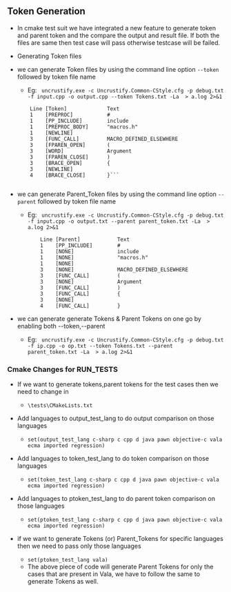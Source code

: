 ## Token Generation
- In cmake test suit we have integrated a new feature to generate token and parent token and the compare the output and result file. If both the files are same then test case will pass otherwise testcase will be failed.
- Generating Token files 
- we can generate Token files by using the  command line option ```--token``` followed by token file name
	- Eg: ``` uncrustify.exe -c Uncrustify.Common-CStyle.cfg -p debug.txt -f input.cpp -o output.cpp --token Tokens.txt -La  > a.log 2>&1```
	
	 ```
		 Line [Token]             Text
		 1    [PREPROC]           #
		 1    [PP_INCLUDE]        include
		 1    [PREPROC_BODY]      "macros.h"
		 1    [NEWLINE]           
		 3    [FUNC_CALL]         MACRO_DEFINED_ELSEWHERE
		 3    [FPAREN_OPEN]       (
		 3    [WORD]              Argument
		 3    [FPAREN_CLOSE]      )
		 3    [BRACE_OPEN]        {
		 3    [NEWLINE]           
		 4    [BRACE_CLOSE]       }```
		 

- we can generate Parent_Token files by using the  command line option ```--parent``` followed by token file name
	- Eg: ``` uncrustify.exe -c Uncrustify.Common-CStyle.cfg -p debug.txt -f input.cpp -o output.txt --parent parent_token.txt -La  > a.log 2>&1```
		
		```
			Line [Parent]            Text
			1    [PP_INCLUDE]        #
			1    [NONE]              include
			1    [NONE]              "macros.h"
			1    [NONE]              
			3    [NONE]              MACRO_DEFINED_ELSEWHERE
			3    [FUNC_CALL]         (
			3    [NONE]              Argument
			3    [FUNC_CALL]         )
			3    [FUNC_CALL]         {
			3    [NONE]              
			4    [FUNC_CALL]         }
		```

- we can generate generate Tokens & Parent Tokens on one go by enabling both --token,--parent
	- Eg: ``` uncrustify.exe -c Uncrustify.Common-CStyle.cfg -p debug.txt -f ip.cpp -o op.txt --token Tokens.txt --parent parent_token.txt -La  > a.log 2>&1```

### Cmake Changes for RUN_TESTS
- If we want to generate tokens,parent tokens for the test cases then we need to change in 
	- ```\tests\CMakeLists.txt```

- Add languages to output_test_lang to do output comparison on those languages
	- ```set(output_test_lang c-sharp c cpp d java pawn objective-c vala ecma imported regression)```

- Add languages to token_test_lang to do token comparison on those languages
	- ```set(token_test_lang c-sharp c cpp d java pawn objective-c vala ecma imported regression)```

- Add languages to ptoken_test_lang to do parent token comparison on those languages
	- ```set(ptoken_test_lang c-sharp c cpp d java pawn objective-c vala ecma imported regression)```
- if we want to generate Tokens (or) Parent_Tokens for specific languages then we need to pass only those languages
	- ```set(ptoken_test_lang vala)```
	- The above piece of code will generate Parent Tokens for only the cases that are present in Vala, we have to follow the same to generate Tokens as well.